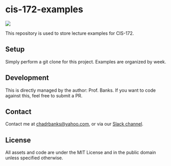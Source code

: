 # cis-172-examples
<a href="https://img.shields.io/badge/language-JS-red" alt="Language">
        <img src="https://img.shields.io/badge/language-JS-red" /></a>

This repository is used to store lecture examples for CIS-172.

## Setup
Simply perform a git clone for this project.
Examples are organized by week.

## Development
This is directly managed by the author: Prof. Banks.
If you want to code against this, feel free to submit a PR.

## Contact
Contact me at chadrbanks@yahoo.com,
or via our [Slack channel](hfccis172.slack.com).

## License
All assets and code are under the MIT License and in the public domain unless specified otherwise.

